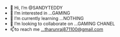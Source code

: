 - 👋 Hi, I’m @SANDYTEDDY
- 👀 I’m interested in ...GAMING
- 🌱 I’m currently learning ...NOTHING
- 💞️ I’m looking to collaborate on ...GAMING CHANEL
- 📫to reach me ...tharunraj871100@gmail.com

<!---
SANDYTEDDY/SANDYTEDDY is a ✨ special ✨ repository because its `README.md` (this file) appears on your GitHub profile.
You can click the Preview link to take a look at your changes.
--->
